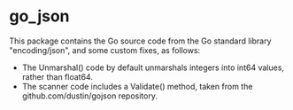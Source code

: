 # go_json

This package contains the Go source code from the Go standard library "encoding/json",
and some custom fixes, as follows:
- The Unmarshal() code by default unmarshals integers into int64 values, rather than float64.
- The scanner code includes a Validate() method, taken from the github.com/dustin/gojson repository.
